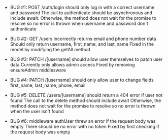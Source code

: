 - BUG #1: POST /auth/login should only log in with a correct username and password
  The call to authenticate should be asynchronous and include await.
  Otherwise, the method does not wait for the promise to resolve so no error is thrown when username and password don't authenticate

- BUG #2: GET /users incorrectly returns email and phone number data
  Should only return username, first_name, and last_name
  Fixed in the model by modifying the getAll method

- BUG #3: PATCH /[username] should allow user themselves to patch user data
  Currently only allows admin access
  Fixed by removing ensureAdmin middlesware

- BUG #4: PATCH /[username] should only allow user to change fields first_name, last_name, phone, email

- BUG #5: DELETE /users/[username] should return a 404 error if user not found
  The call to the delete method should include await
  Otherwise, the method does not wait for the promise to resolve so no error is thrown when the user isn't found

- BUG #6: middleware authUser threw an error if the request body was empty
  There should be no error with no token
  Fixed by first checking if the request body was empty 